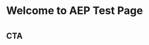 <html>
  <header>
    
  </header>
  
  <body>

<h1> Welcome to AEP Test Page <h1>


  <h2>CTA </h2>
  </body>
  
</html>
